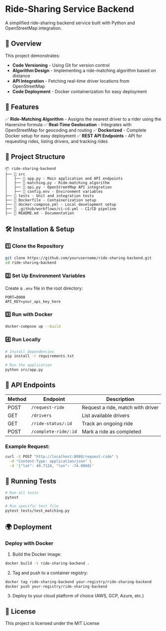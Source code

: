 # Ride-Sharing Service Backend

A simplified ride-sharing backend service built with Python and OpenStreetMap integration.

## 📌 Overview

This project demonstrates:
* **Code Versioning** - Using Git for version control
* **Algorithm Design** - Implementing a ride-matching algorithm based on distance
* **API Integration** - Fetching real-time driver locations from OpenStreetMap
* **Code Deployment** - Docker containerization for easy deployment

## 🚀 Features

✅ **Ride-Matching Algorithm** - Assigns the nearest driver to a rider using the Haversine formula
✅ **Real-Time Geolocation** - Integrates with OpenStreetMap for geocoding and routing
✅ **Dockerized** - Complete Docker setup for easy deployment
✅ **REST API Endpoints** - API for requesting rides, listing drivers, and tracking rides

## 📂 Project Structure

```
📦 ride-sharing-backend
├── 📂 src
│   ├── 📄 app.py - Main application and API endpoints
│   ├── 📄 matching.py - Ride-matching algorithm
│   ├── 📄 api.py - OpenStreetMap API integration
│   ├── 📄 config.env - Environment variables
├── 📂 tests - Unit and integration tests
├── 📄 Dockerfile - Containerization setup
├── 📄 docker-compose.yml - Local development setup
├── 📄 .github/workflows/ci-cd.yml - CI/CD pipeline
├── 📄 README.md - Documentation
```

## 🛠️ Installation & Setup

### 1️⃣ Clone the Repository

```bash
git clone https://github.com/yourusername/ride-sharing-backend.git
cd ride-sharing-backend
```

### 2️⃣ Set Up Environment Variables

Create a `.env` file in the root directory:

```
PORT=8080
API_KEY=your_api_key_here
```

### 3️⃣ Run with Docker

```bash
docker-compose up --build
```

### 4️⃣ Run Locally

```bash
# Install dependencies
pip install -r requirements.txt

# Run the application
python src/app.py
```

## 🔌 API Endpoints

| Method | Endpoint | Description |
|--------|----------|-------------|
| POST | `/request-ride` | Request a ride, match with driver |
| GET | `/drivers` | List available drivers |
| GET | `/ride-status/:id` | Track an ongoing ride |
| POST | `/complete-ride/:id` | Mark a ride as completed |

### Example Request:

```bash
curl -X POST "http://localhost:8080/request-ride" \
  -H "Content-Type: application/json" \
  -d '{"lat": 40.7128, "lon": -74.0060}'
```

## 🧪 Running Tests

```bash
# Run all tests
pytest

# Run specific test file
pytest tests/test_matching.py
```

## 🌍 Deployment

### Deploy with Docker

1. Build the Docker image:
```bash
docker build -t ride-sharing-backend .
```

2. Tag and push to a container registry:
```bash
docker tag ride-sharing-backend your-registry/ride-sharing-backend
docker push your-registry/ride-sharing-backend
```

3. Deploy to your cloud platform of choice (AWS, GCP, Azure, etc.)

## 📝 License

This project is licensed under the MIT License